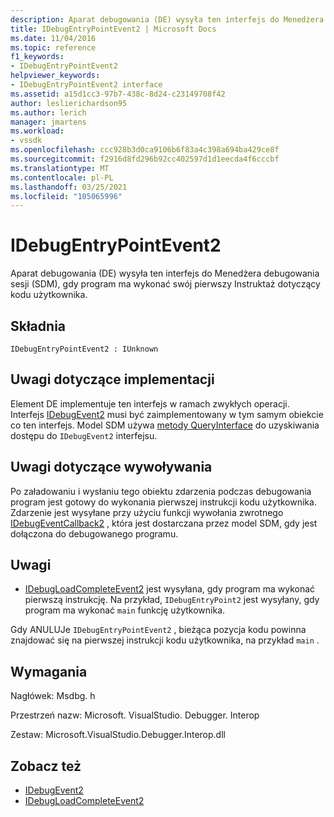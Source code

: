```yaml
---
description: Aparat debugowania (DE) wysyła ten interfejs do Menedżera debugowania sesji (SDM), gdy program ma wykonać swój pierwszy Instruktaż dotyczący kodu użytkownika.
title: IDebugEntryPointEvent2 | Microsoft Docs
ms.date: 11/04/2016
ms.topic: reference
f1_keywords:
- IDebugEntryPointEvent2
helpviewer_keywords:
- IDebugEntryPointEvent2 interface
ms.assetid: a15d1cc3-97b7-438c-8d24-c23149708f42
author: leslierichardson95
ms.author: lerich
manager: jmartens
ms.workload:
- vssdk
ms.openlocfilehash: ccc928b3d0ca9106b6f83a4c398a694ba429ce8f
ms.sourcegitcommit: f2916d8fd296b92cc402597d1d1eecda4f6cccbf
ms.translationtype: MT
ms.contentlocale: pl-PL
ms.lasthandoff: 03/25/2021
ms.locfileid: "105065996"
---
```

# <a name="idebugentrypointevent2"></a>IDebugEntryPointEvent2
Aparat debugowania (DE) wysyła ten interfejs do Menedżera debugowania sesji (SDM), gdy program ma wykonać swój pierwszy Instruktaż dotyczący kodu użytkownika.

## <a name="syntax"></a>Składnia

```
IDebugEntryPointEvent2 : IUnknown
```

## <a name="notes-for-implementers"></a>Uwagi dotyczące implementacji
 Element DE implementuje ten interfejs w ramach zwykłych operacji. Interfejs [IDebugEvent2](../../../extensibility/debugger/reference/idebugevent2.md) musi być zaimplementowany w tym samym obiekcie co ten interfejs. Model SDM używa [metody QueryInterface](/cpp/atl/queryinterface) do uzyskiwania dostępu do `IDebugEvent2` interfejsu.

## <a name="notes-for-callers"></a>Uwagi dotyczące wywoływania
 Po załadowaniu i wysłaniu tego obiektu zdarzenia podczas debugowania program jest gotowy do wykonania pierwszej instrukcji kodu użytkownika. Zdarzenie jest wysyłane przy użyciu funkcji wywołania zwrotnego [IDebugEventCallback2](../../../extensibility/debugger/reference/idebugeventcallback2.md) , która jest dostarczana przez model SDM, gdy jest dołączona do debugowanego programu.

## <a name="remarks"></a>Uwagi
- [IDebugLoadCompleteEvent2](../../../extensibility/debugger/reference/idebugloadcompleteevent2.md) jest wysyłana, gdy program ma wykonać pierwszą instrukcję. Na przykład, `IDebugEntryPoint2` jest wysyłany, gdy program ma wykonać `main` funkcję użytkownika.

 Gdy ANULUJe `IDebugEntryPointEvent2` , bieżąca pozycja kodu powinna znajdować się na pierwszej instrukcji kodu użytkownika, na przykład `main` .

## <a name="requirements"></a>Wymagania
 Nagłówek: Msdbg. h

 Przestrzeń nazw: Microsoft. VisualStudio. Debugger. Interop

 Zestaw: Microsoft.VisualStudio.Debugger.Interop.dll

## <a name="see-also"></a>Zobacz też
- [IDebugEvent2](../../../extensibility/debugger/reference/idebugevent2.md)
- [IDebugLoadCompleteEvent2](../../../extensibility/debugger/reference/idebugloadcompleteevent2.md)
